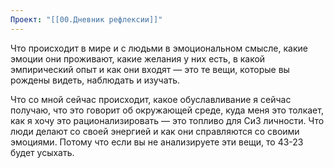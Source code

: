 ```yaml
---
Проект: "[[00.Дневник рефлексии]]"
---
```

Что происходит в мире и с людьми в эмоциональном смысле, какие эмоции они проживают, какие желания у них есть, в какой эмпирический опыт и как они входят — это те вещи, которые вы рождены видеть, наблюдать и изучать.

Что со мной сейчас происходит, какое обуславливание я сейчас получаю, что это говорит об окружающей среде, куда меня это толкает, как я хочу это рационализировать — это топливо для СиЗ личности. Что люди делают со своей энергией и как они справляются со своими эмоциями. Потому что если вы не анализируете эти вещи, то 43-23 будет усыхать.